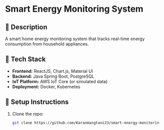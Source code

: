 # Smart Energy Monitoring System

## 📌 Description
A smart home energy monitoring system that tracks real-time energy consumption from household appliances.

## 🔧 Tech Stack
- **Frontend:** ReactJS, Chart.js, Material UI
- **Backend:** Java Spring Boot, PostgreSQL
- **IoT Platform:** AWS IoT Core (or simulated data)
- **Deployment:** Docker, Kubernetes

## 🚀 Setup Instructions
1. Clone the repo:
   ```sh
   git clone https://github.com/Karanmangtani23/smart-energy-monitoring.git
